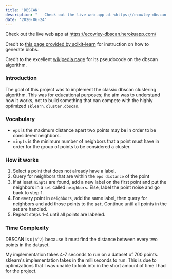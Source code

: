 ```yaml
---
title: 'DBSCAN'
description: "   Check out the live web app at <https://ecowley-dbscan.herokuapp.com/>  Credit to [this page provided by scikit-learn](https://scikit-learn.org/stable/auto_examples/cluster/plot_linkage_comparison.html) for instruction on how to generate blobs.  Credit to..."
date: '2020-06-24'
---
```



Check out the live web app at <https://ecowley-dbscan.herokuapp.com/>

Credit to [this page provided by scikit-learn](https://scikit-learn.org/stable/auto_examples/cluster/plot_linkage_comparison.html) for instruction on how to generate blobs.

Credit to the excellent [wikipedia page](https://en.wikipedia.org/wiki/DBSCAN) for its pseudocode on the dbscan algorithm.

### Introduction

The goal of this project was to implement the classic dbscan clustering algorithm. This was for educational purposes; the aim was to understand how it works, not to build something that can compete with the highly optimized `sklearn.cluster.dbscan`.

### Vocabulary

* `eps` is the maximum distance apart two points may be in order to be considered neighbors.
* `minpts` is the minimum number of neighbors that a point must have in order for the group of points to be considered a cluster.

### How it works

1. Select a point that does not already have a label.
2. Query for neighbors that are within the `eps distance` of the point
3. If at least `minpts` are found, add a new label on the first point and put the neighbors in a `set` called `neighbors`. Else, label the point noise and go back to step 1.
4. For every point in `neighbors`, add the same label, then query for neighbors and add those points to the `set`. Continue until all points in the set are handled.
5. Repeat steps 1-4 until all points are labeled.

### Time Complexity

DBSCAN is `O(n^2)` because it must find the distance between every two points in the dataset.

My implementation takes 4-7 seconds to run on a dataset of 700 points. sklearn's implementation takes in the milliseconds to run. This is due to optimizations that I was unable to look into in the short amount of time I had for the project.


